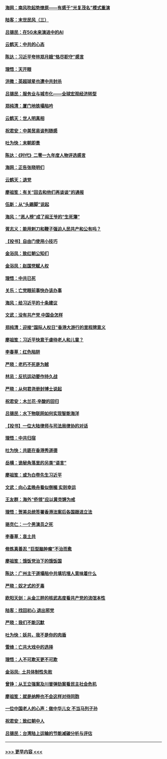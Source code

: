 #### [海网：南风吹起势燎原——有感于“光复茂名”模式重演](../pages/nsc993/n11732308.md?t=12200401) 
#### [陆客：末世民风（三）](../pages/nsc993/n11732211.md?t=12200401) 
#### [吕锡民：在5G未来演进中的AI](../pages/nsc993/n11730010.md?t=12200401) 
#### [云鹤天：中共的心态](../pages/nsc993/n11729906.md?t=12200401) 
#### [陈达：习近平夸林郑月娥“恪尽职守”感言](../pages/nsc993/n11729881.md?t=12200401) 
#### [理悟：天开眼](../pages/nsc993/n11729699.md?t=12200401) 
#### [洪微：英超球星也遭中共封杀](../pages/nsc993/n11727243.md?t=12200401) 
#### [吕锡民：服务业与城市化——全球宏观经济转型](../pages/nsc993/n11725845.md?t=12200401) 
#### [郑纯清：厦门地铁塌陷吟](../pages/nsc993/n11725813.md?t=12200401) 
#### [云鹤天：世人明真相](../pages/nsc993/n11725621.md?t=12200401) 
#### [祝君安：中美贸易谈判随感](../pages/nsc993/n11725609.md?t=12200401) 
#### [吐为快：末朝即景](../pages/nsc993/n11723365.md?t=12200401) 
#### [陈达：《时代》二零一九年度人物评选感言](../pages/nsc993/n11723337.md?t=12200401) 
#### [海网：正告张晓明们](../pages/nsc993/n11723228.md?t=12200401) 
#### [云鹤天：退党](../pages/nsc993/n11723056.md?t=12200401) 
#### [廖祖笙：有关“回去和他们再谈谈”的通报](../pages/nsc993/n11722442.md?t=12200401) 
#### [伍新：从“头踢脚”说起](../pages/nsc993/n11722429.md?t=12200401) 
#### [海风：“恶人榜”成了阎王爷的“生死簿”](../pages/nsc993/n11722272.md?t=12200401) 
#### [胥志义：能用剌刀和鞭子强迫人民共产和公有吗？](../pages/nsc993/n11720569.md?t=12200401) 
#### [【投书】自由门使用小技巧](../pages/nsc993/n11720180.md?t=12200401) 
#### [金浴凤：致红朝公知们](../pages/nsc993/n11720563.md?t=12200401) 
#### [金浴凤：赵国党赋人权](../pages/nsc993/n11720533.md?t=12200401) 
#### [理悟：中共已死](../pages/nsc993/n11720233.md?t=12200401) 
#### [关乐：亡党眼前事快办该办事](../pages/nsc993/n11719160.md?t=12200401) 
#### [海风：给习近平的十条建议](../pages/nsc993/n11717616.md?t=12200401) 
#### [文武：没有共产党 中国会怎样](../pages/nsc993/n11717584.md?t=12200401) 
#### [郑纯清：迎接“国际人权日”香港大游行的里程牌意义](../pages/nsc993/n11717417.md?t=12200401) 
#### [廖祖笙：习近平快意于虐待老人和儿童？](../pages/nsc993/n11715313.md?t=12200401) 
#### [李春草：红色陷阱](../pages/nsc993/n11715029.md?t=12200401) 
#### [严晓：老朽不死是为贼](../pages/nsc993/n11712910.md?t=12200401) 
#### [林忌：反抗运动要作持久战](../pages/nsc993/n11712623.md?t=12200401) 
#### [严晓：从何君尧册封博士说起](../pages/nsc993/n11712465.md?t=12200401) 
#### [祝君安：木兰花·辛酸的回归](../pages/nsc993/n11712381.md?t=12200401) 
#### [吕锡民：水下物联网如何实现智能海洋](../pages/nsc993/n11711158.md?t=12200401) 
#### [【投书】一位大陆律师与司法局律协的对话](../pages/nsc993/n11709675.md?t=12200401) 
#### [理悟：中共归宿](../pages/nsc993/n11710059.md?t=12200401) 
#### [吐为快：共匪在香港秀道德](../pages/nsc993/n11709979.md?t=12200401) 
#### [岳横：诡秘角落里的另类“语言”](../pages/nsc993/n11709792.md?t=12200401) 
#### [廖祖笙：或为白卷先生习近平](../pages/nsc993/n11708330.md?t=12200401) 
#### [文武：向心孟晚舟看似倒楣 实则幸运](../pages/nsc993/n11708236.md?t=12200401) 
#### [王友群：海外“侨领”应以黄克锵为戒](../pages/nsc993/n11706176.md?t=12200401) 
#### [理悟：贺美总统签署香港法案后各国跟进立法](../pages/nsc993/n11706853.md?t=12200401) 
#### [骆克仁：一个男演员之死](../pages/nsc993/n11706677.md?t=12200401) 
#### [李春草：哀土共](../pages/nsc993/n11706255.md?t=12200401) 
#### [修炼真善忍 “巨型脑肿瘤”不治而愈](../pages/nsc993/n11705340.md?t=12200401) 
#### [廖祖笙：饿饭党治下的饿饭国](../pages/nsc993/n11705085.md?t=12200401) 
#### [陈达：广州主干道塌陷中共填坑埋人意味着什么](../pages/nsc993/n11705046.md?t=12200401) 
#### [严晓：奴才式的歹毒](../pages/nsc993/n11704826.md?t=12200401) 
#### [欧阳天剑：从金三胖的核武态度看共产党的流氓本性](../pages/nsc993/n11702238.md?t=12200401) 
#### [陆客：找回初心 退出邪党](../pages/nsc993/n11702213.md?t=12200401) 
#### [严晓：我们不能沉默](../pages/nsc993/n11702110.md?t=12200401) 
#### [吐为快：妖共，我不是你的肉盾](../pages/nsc993/n11701366.md?t=12200401) 
#### [雪绮：亡共大戏中的选择](../pages/nsc993/n11699922.md?t=12200401) 
#### [理悟：人不可欺天更不可欺](../pages/nsc993/n11699657.md?t=12200401) 
#### [金浴凤:  土共体制性失败](../pages/nsc993/n11699361.md?t=12200401) 
#### [曾铮：从王立强案及川普弹劾案看民主社会危机](../pages/nsc993/n11699318.md?t=12200401) 
#### [廖祖笙：就是纳粹也不会这样对待同胞](../pages/nsc993/n11697658.md?t=12200401) 
#### [一位中国老人的心声：做中华儿女 不当马列子孙](../pages/nsc993/n11697525.md?t=12200401) 
#### [祝君安：致红朝中人](../pages/nsc993/n11697518.md?t=12200401) 
#### [吕锡民：台湾陆上运输的节能减碳分析与评估](../pages/nsc993/n11694983.md?t=12200401) 

----
#### [ >>> 更早内容 <<< ](../indexes/nsc993-earlier.md)
